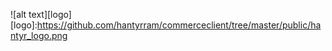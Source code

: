 ![alt text][logo]
[logo]:https://github.com/hantyrram/commerceclient/tree/master/public/hantyr_logo.png
